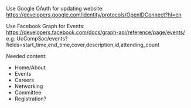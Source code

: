 Use Google OAuth for updating website: https://developers.google.com/identity/protocols/OpenIDConnect?hl=en

Use Facebook Graph for Events: https://developers.facebook.com/docs/graph-api/reference/page/events/
e.g. UcCompSoc/events?fields=start_time,end_time,cover,description,id,attending_count

Needed content:
 * Home/About
 * Events
 * Careers
 * Networking
 * Committee
 * Registration?
